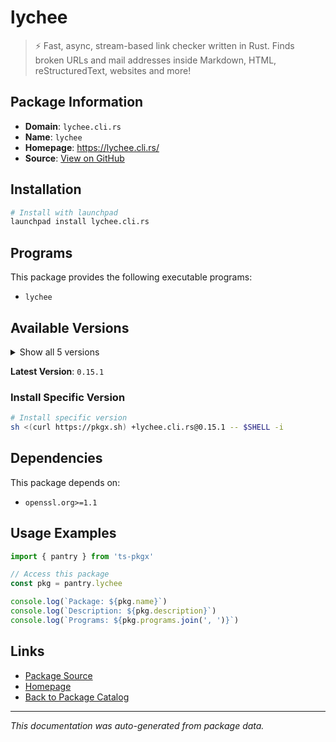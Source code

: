 # lychee

> ⚡ Fast, async, stream-based link checker written in Rust. Finds broken URLs and mail addresses inside Markdown, HTML, reStructuredText, websites and more!

## Package Information

- **Domain**: `lychee.cli.rs`
- **Name**: `lychee`
- **Homepage**: https://lychee.cli.rs/
- **Source**: [View on GitHub](https://github.com/pkgxdev/pantry/tree/main/projects/lychee.cli.rs/package.yml)

## Installation

```bash
# Install with launchpad
launchpad install lychee.cli.rs
```

## Programs

This package provides the following executable programs:

- `lychee`

## Available Versions

<details>
<summary>Show all 5 versions</summary>

- `0.15.1`, `0.15.0`, `0.14.3`, `0.14.2`, `0.14.1`

</details>

**Latest Version**: `0.15.1`

### Install Specific Version

```bash
# Install specific version
sh <(curl https://pkgx.sh) +lychee.cli.rs@0.15.1 -- $SHELL -i
```

## Dependencies

This package depends on:

- `openssl.org>=1.1`

## Usage Examples

```typescript
import { pantry } from 'ts-pkgx'

// Access this package
const pkg = pantry.lychee

console.log(`Package: ${pkg.name}`)
console.log(`Description: ${pkg.description}`)
console.log(`Programs: ${pkg.programs.join(', ')}`)
```

## Links

- [Package Source](https://github.com/pkgxdev/pantry/tree/main/projects/lychee.cli.rs/package.yml)
- [Homepage](https://lychee.cli.rs/)
- [Back to Package Catalog](../../package-catalog.md)

---

*This documentation was auto-generated from package data.*
